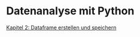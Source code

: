 # Datenanalyse mit Python



[Kapitel 2: Dataframe erstellen und speichern](https://github.com/manfred2020/DA_mit_Python/blob/main/Kapitel%202/2_Dataframe%20erstellen%20und%20speichern.ipynb)

